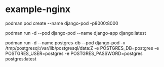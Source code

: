 # example-nginx


podman pod create --name django-pod -p8000:8000

podman run -d --pod django-pod --name django-app django:latest

podman run -d --name postgres-db --pod django-pod -v /tmp/postgresql:/var/lib/postgresql/data:Z -e POSTGRES_DB=postgres -e POSTGRES_USER=postgres -e POSTGRES_PASSWORD=postgres postgres:latest
